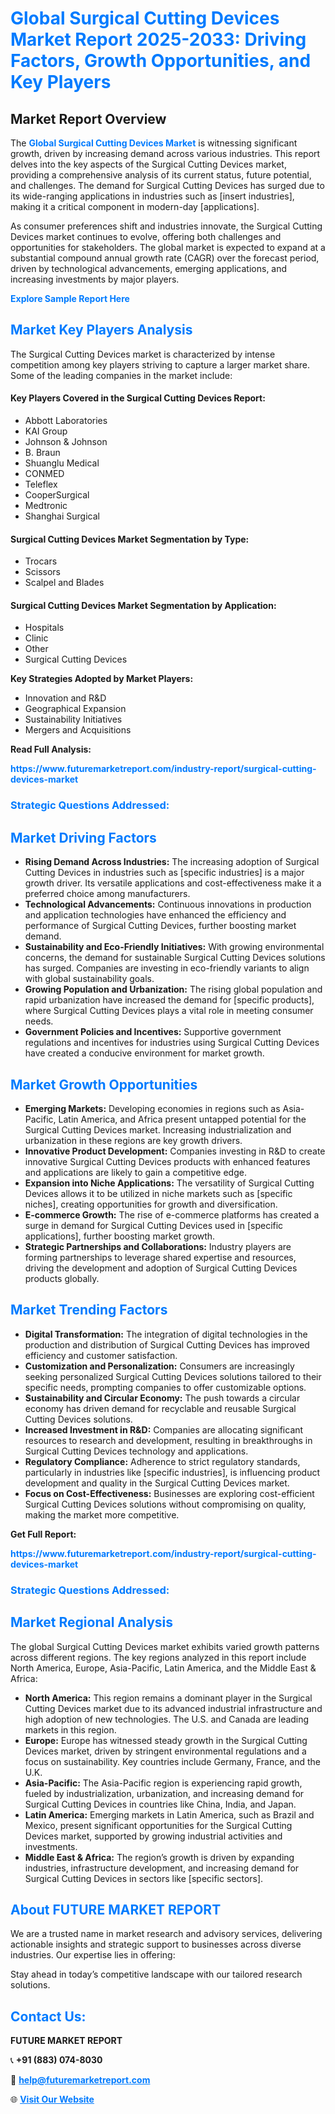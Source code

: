 <h1 style="color: #007BFF;">Global Surgical Cutting Devices Market Report 2025-2033: Driving Factors, Growth Opportunities, and Key Players</h1>

<section id="overview">
<h2>Market Report Overview</h2>
<p>The <a href="https://www.futuremarketreport.com/industry-report/surgical-cutting-devices-market" style="color: #007BFF; text-decoration: none;"><strong>Global Surgical Cutting Devices Market</strong></a> is witnessing significant growth, driven by increasing demand across various industries. This report delves into the key aspects of the Surgical Cutting Devices market, providing a comprehensive analysis of its current status, future potential, and challenges. The demand for Surgical Cutting Devices has surged due to its wide-ranging applications in industries such as [insert industries], making it a critical component in modern-day [applications].</p>
<p>As consumer preferences shift and industries innovate, the Surgical Cutting Devices market continues to evolve, offering both challenges and opportunities for stakeholders. The global market is expected to expand at a substantial compound annual growth rate (CAGR) over the forecast period, driven by technological advancements, emerging applications, and increasing investments by major players.</p>
</section>

<section id="overview">
<p><a href="https://www.futuremarketreport.com/request-sample/reportId=122158" style="color: #007BFF; text-decoration: none;"><strong>Explore Sample Report Here</strong></a></p>
</section>

<section id="key-players">
<h2 style="color: #007BFF;">Market Key Players Analysis</h2>
<p>The Surgical Cutting Devices market is characterized by intense competition among key players striving to capture a larger market share. Some of the leading companies in the market include:</p>
<h4>Key Players Covered in the Surgical Cutting Devices Report:</h4>
<ul><li>Abbott Laboratories</li><li>KAI Group</li><li>Johnson &amp; Johnson</li><li>B. Braun</li><li>Shuanglu Medical</li><li>CONMED</li><li>Teleflex</li><li>CooperSurgical</li><li>Medtronic</li><li>Shanghai Surgical</li></ul>
<h4>Surgical Cutting Devices Market Segmentation by Type:</h4>
<ul><li>Trocars</li><li>Scissors</li><li>Scalpel and Blades</li></ul>

<h4>Surgical Cutting Devices Market Segmentation by Application:</h4>
<ul><li>Hospitals</li><li>Clinic</li><li>Other</li><li>Surgical Cutting Devices</li></ul>
<p><strong>Key Strategies Adopted by Market Players:</strong></p>
<ul>
<li>Innovation and R&D</li>
<li>Geographical Expansion</li>
<li>Sustainability Initiatives</li>
<li>Mergers and Acquisitions</li>
</ul>
</section>

<section>
<p><strong>Read Full Analysis: </strong></p><a href="https://www.futuremarketreport.com/industry-report/surgical-cutting-devices-market" style="color: #007BFF; text-decoration: none;"><strong>https://www.futuremarketreport.com/industry-report/surgical-cutting-devices-market</strong></a>
<h3 style="color: #007BFF;">Strategic Questions Addressed:</h3>
</section>

<section id="driving-factors">
<h2 style="color: #007BFF;">Market Driving Factors</h2>
<ul>
<li><strong>Rising Demand Across Industries:</strong> The increasing adoption of Surgical Cutting Devices in industries such as [specific industries] is a major growth driver. Its versatile applications and cost-effectiveness make it a preferred choice among manufacturers.</li>
<li><strong>Technological Advancements:</strong> Continuous innovations in production and application technologies have enhanced the efficiency and performance of Surgical Cutting Devices, further boosting market demand.</li>
<li><strong>Sustainability and Eco-Friendly Initiatives:</strong> With growing environmental concerns, the demand for sustainable Surgical Cutting Devices solutions has surged. Companies are investing in eco-friendly variants to align with global sustainability goals.</li>
<li><strong>Growing Population and Urbanization:</strong> The rising global population and rapid urbanization have increased the demand for [specific products], where Surgical Cutting Devices plays a vital role in meeting consumer needs.</li>
<li><strong>Government Policies and Incentives:</strong> Supportive government regulations and incentives for industries using Surgical Cutting Devices have created a conducive environment for market growth.</li>
</ul>
</section>

<section id="growth-opportunities">
<h2 style="color: #007BFF;">Market Growth Opportunities</h2>
<ul>
<li><strong>Emerging Markets:</strong> Developing economies in regions such as Asia-Pacific, Latin America, and Africa present untapped potential for the Surgical Cutting Devices market. Increasing industrialization and urbanization in these regions are key growth drivers.</li>
<li><strong>Innovative Product Development:</strong> Companies investing in R&D to create innovative Surgical Cutting Devices products with enhanced features and applications are likely to gain a competitive edge.</li>
<li><strong>Expansion into Niche Applications:</strong> The versatility of Surgical Cutting Devices allows it to be utilized in niche markets such as [specific niches], creating opportunities for growth and diversification.</li>
<li><strong>E-commerce Growth:</strong> The rise of e-commerce platforms has created a surge in demand for Surgical Cutting Devices used in [specific applications], further boosting market growth.</li>
<li><strong>Strategic Partnerships and Collaborations:</strong> Industry players are forming partnerships to leverage shared expertise and resources, driving the development and adoption of Surgical Cutting Devices products globally.</li>
</ul>
</section>

<section id="trending-factors">
<h2 style="color: #007BFF;">Market Trending Factors</h2>
<ul>
<li><strong>Digital Transformation:</strong> The integration of digital technologies in the production and distribution of Surgical Cutting Devices has improved efficiency and customer satisfaction.</li>
<li><strong>Customization and Personalization:</strong> Consumers are increasingly seeking personalized Surgical Cutting Devices solutions tailored to their specific needs, prompting companies to offer customizable options.</li>
<li><strong>Sustainability and Circular Economy:</strong> The push towards a circular economy has driven demand for recyclable and reusable Surgical Cutting Devices solutions.</li>
<li><strong>Increased Investment in R&D:</strong> Companies are allocating significant resources to research and development, resulting in breakthroughs in Surgical Cutting Devices technology and applications.</li>
<li><strong>Regulatory Compliance:</strong> Adherence to strict regulatory standards, particularly in industries like [specific industries], is influencing product development and quality in the Surgical Cutting Devices market.</li>
<li><strong>Focus on Cost-Effectiveness:</strong> Businesses are exploring cost-efficient Surgical Cutting Devices solutions without compromising on quality, making the market more competitive.</li>
</ul>
</section>

<section>
<p><strong>Get Full Report: </strong></p><a href="https://www.futuremarketreport.com/industry-report/surgical-cutting-devices-market" style="color: #007BFF; text-decoration: none;"><strong>https://www.futuremarketreport.com/industry-report/surgical-cutting-devices-market</strong></a>
<h3 style="color: #007BFF;">Strategic Questions Addressed:</h3>
</section>


<section id="regional-analysis">
<h2 style="color: #007BFF;">Market Regional Analysis</h2>
<p>The global Surgical Cutting Devices market exhibits varied growth patterns across different regions. The key regions analyzed in this report include North America, Europe, Asia-Pacific, Latin America, and the Middle East & Africa:</p>
<ul>
<li><strong>North America:</strong> This region remains a dominant player in the Surgical Cutting Devices market due to its advanced industrial infrastructure and high adoption of new technologies. The U.S. and Canada are leading markets in this region.</li>
<li><strong>Europe:</strong> Europe has witnessed steady growth in the Surgical Cutting Devices market, driven by stringent environmental regulations and a focus on sustainability. Key countries include Germany, France, and the U.K.</li>
<li><strong>Asia-Pacific:</strong> The Asia-Pacific region is experiencing rapid growth, fueled by industrialization, urbanization, and increasing demand for Surgical Cutting Devices in countries like China, India, and Japan.</li>
<li><strong>Latin America:</strong> Emerging markets in Latin America, such as Brazil and Mexico, present significant opportunities for the Surgical Cutting Devices market, supported by growing industrial activities and investments.</li>
<li><strong>Middle East & Africa:</strong> The region’s growth is driven by expanding industries, infrastructure development, and increasing demand for Surgical Cutting Devices in sectors like [specific sectors].</li>
</ul>
</section>

<footer>
<h2 style="color: #007BFF;">About FUTURE MARKET REPORT</h2>
<p>We are a trusted name in market research and advisory services, delivering actionable insights and strategic support to businesses across diverse industries. Our expertise lies in offering:</p>

<p>Stay ahead in today’s competitive landscape with our tailored research solutions.</p>

<h2 style="color: #007BFF;">Contact Us:</h2>
<p><strong>FUTURE MARKET REPORT</strong></p>
<p>📞 <strong>+91 (883) 074-8030</strong></p>
<p>📧 <strong><a href="mailto:help@futuremarketreport.com" style="color: #007BFF;">help@futuremarketreport.com</a></strong></p>
<p>🌐 <strong><a href="https://www.futuremarketreport.com/" style="color: #007BFF;">Visit Our Website</a></strong></p>
</footer>